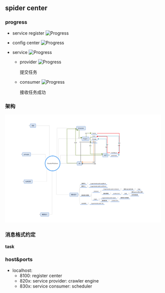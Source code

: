 ## spider center

### progress

- service register ![Progress](http://progressed.io/bar/50)   

- config center ![Progress](http://progressed.io/bar/5?title=init)   
- service ![Progress](http://progressed.io/bar/10?title=framework) 
    - provider ![Progress](http://progressed.io/bar/5?title=ing...)
    
        提交任务
    - consumer ![Progress](http://progressed.io/bar/5?title=init)   
    
        接收任务成功

### 架构
![图呢](resources/imgs/我是图.png)

### 消息格式约定

#### task

### host&ports

- localhost:
    - 8100: register center
    - 820x: service provider: crawler engine
    - 830x: service consumer: scheduler